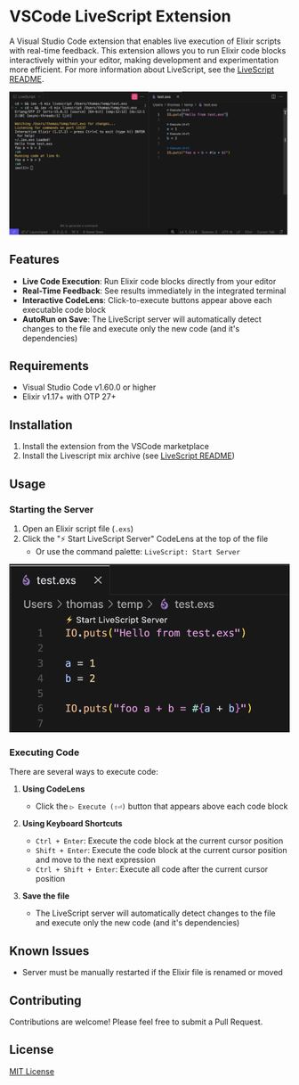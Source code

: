 # VSCode LiveScript Extension

A Visual Studio Code extension that enables live execution of Elixir scripts with real-time feedback.
This extension allows you to run Elixir code blocks interactively within your editor, making development and experimentation more efficient.
For more information about LiveScript, see the [LiveScript README](https://github.com/thmsmlr/livescript).

![LiveScript in action](https://github.com/thmsmlr/livescript/raw/main/vscode-extension/assets/livescript-vscode.png)

## Features

- **Live Code Execution**: Run Elixir code blocks directly from your editor
- **Real-Time Feedback**: See results immediately in the integrated terminal
- **Interactive CodeLens**: Click-to-execute buttons appear above each executable code block
- **AutoRun on Save**: The LiveScript server will automatically detect changes to the file and execute only the new code (and it's dependencies)

## Requirements

- Visual Studio Code v1.60.0 or higher
- Elixir v1.17+ with OTP 27+

## Installation

1. Install the extension from the VSCode marketplace
2. Install the Livescript mix archive (see [LiveScript README](https://github.com/thmsmlr/livescript#installation))

## Usage

### Starting the Server

1. Open an Elixir script file (`.exs`)
2. Click the "⚡ Start LiveScript Server" CodeLens at the top of the file
   - Or use the command palette: `LiveScript: Start Server`

![Start Server](https://github.com/thmsmlr/livescript/raw/main/vscode-extension/assets/livescript-vscode-launch.png)

### Executing Code

There are several ways to execute code:

1. **Using CodeLens**
   - Click the `▷ Execute (⇧⏎)` button that appears above each code block

2. **Using Keyboard Shortcuts**
   - `Ctrl + Enter`: Execute the code block at the current cursor position
   - `Shift + Enter`: Execute the code block at the current cursor position and move to the next expression
   - `Ctrl + Shift + Enter`: Execute all code after the current cursor position

3. **Save the file**
   - The LiveScript server will automatically detect changes to the file and execute only the new code (and it's dependencies)

## Known Issues

- Server must be manually restarted if the Elixir file is renamed or moved

## Contributing

Contributions are welcome! Please feel free to submit a Pull Request.

## License

[MIT License](LICENSE)


